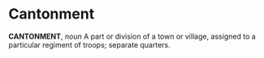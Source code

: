 # Cantonment

**CANTONMENT**, _noun_ A part or division of a town or village, assigned to a particular regiment of troops; separate quarters.